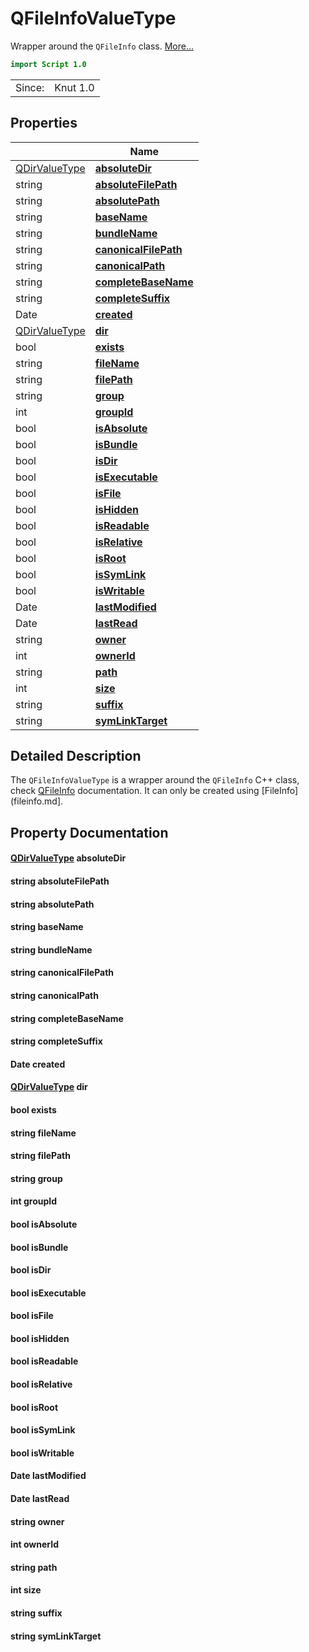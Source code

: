 # QFileInfoValueType

Wrapper around the `QFileInfo` class. [More...](#detailed-description)

```qml
import Script 1.0
```

<table>
<tr><td>Since:</td><td>Knut 1.0</td></tr>
</table>

## Properties

| | Name |
|-|-|
|[QDirValueType](../script/qdirvaluetype.md)|**[absoluteDir](#absoluteDir)**|
|string|**[absoluteFilePath](#absoluteFilePath)**|
|string|**[absolutePath](#absolutePath)**|
|string|**[baseName](#baseName)**|
|string|**[bundleName](#bundleName)**|
|string|**[canonicalFilePath](#canonicalFilePath)**|
|string|**[canonicalPath](#canonicalPath)**|
|string|**[completeBaseName](#completeBaseName)**|
|string|**[completeSuffix](#completeSuffix)**|
|Date|**[created](#created)**|
|[QDirValueType](../script/qdirvaluetype.md)|**[dir](#dir)**|
|bool|**[exists](#exists)**|
|string|**[fileName](#fileName)**|
|string|**[filePath](#filePath)**|
|string|**[group](#group)**|
|int|**[groupId](#groupId)**|
|bool|**[isAbsolute](#isAbsolute)**|
|bool|**[isBundle](#isBundle)**|
|bool|**[isDir](#isDir)**|
|bool|**[isExecutable](#isExecutable)**|
|bool|**[isFile](#isFile)**|
|bool|**[isHidden](#isHidden)**|
|bool|**[isReadable](#isReadable)**|
|bool|**[isRelative](#isRelative)**|
|bool|**[isRoot](#isRoot)**|
|bool|**[isSymLink](#isSymLink)**|
|bool|**[isWritable](#isWritable)**|
|Date|**[lastModified](#lastModified)**|
|Date|**[lastRead](#lastRead)**|
|string|**[owner](#owner)**|
|int|**[ownerId](#ownerId)**|
|string|**[path](#path)**|
|int|**[size](#size)**|
|string|**[suffix](#suffix)**|
|string|**[symLinkTarget](#symLinkTarget)**|

## Detailed Description

The `QFileInfoValueType` is a wrapper around the `QFileInfo` C++ class, check
[QFileInfo](https://doc.qt.io/qt-5/qfileinfo.html) documentation. It can only be created using
[FileInfo](fileinfo.md].

## Property Documentation

#### <a name="absoluteDir"></a>[QDirValueType](../script/qdirvaluetype.md) **absoluteDir**

#### <a name="absoluteFilePath"></a>string **absoluteFilePath**

#### <a name="absolutePath"></a>string **absolutePath**

#### <a name="baseName"></a>string **baseName**

#### <a name="bundleName"></a>string **bundleName**

#### <a name="canonicalFilePath"></a>string **canonicalFilePath**

#### <a name="canonicalPath"></a>string **canonicalPath**

#### <a name="completeBaseName"></a>string **completeBaseName**

#### <a name="completeSuffix"></a>string **completeSuffix**

#### <a name="created"></a>Date **created**

#### <a name="dir"></a>[QDirValueType](../script/qdirvaluetype.md) **dir**

#### <a name="exists"></a>bool **exists**

#### <a name="fileName"></a>string **fileName**

#### <a name="filePath"></a>string **filePath**

#### <a name="group"></a>string **group**

#### <a name="groupId"></a>int **groupId**

#### <a name="isAbsolute"></a>bool **isAbsolute**

#### <a name="isBundle"></a>bool **isBundle**

#### <a name="isDir"></a>bool **isDir**

#### <a name="isExecutable"></a>bool **isExecutable**

#### <a name="isFile"></a>bool **isFile**

#### <a name="isHidden"></a>bool **isHidden**

#### <a name="isReadable"></a>bool **isReadable**

#### <a name="isRelative"></a>bool **isRelative**

#### <a name="isRoot"></a>bool **isRoot**

#### <a name="isSymLink"></a>bool **isSymLink**

#### <a name="isWritable"></a>bool **isWritable**

#### <a name="lastModified"></a>Date **lastModified**

#### <a name="lastRead"></a>Date **lastRead**

#### <a name="owner"></a>string **owner**

#### <a name="ownerId"></a>int **ownerId**

#### <a name="path"></a>string **path**

#### <a name="size"></a>int **size**

#### <a name="suffix"></a>string **suffix**

#### <a name="symLinkTarget"></a>string **symLinkTarget**
